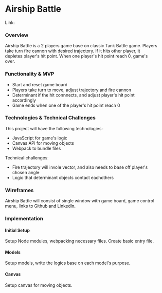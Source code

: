 # Airship Battle

Link: 

### Overview
Airship Battle is a 2 players game base on classic Tank Battle game. Players take turn fire cannon with desired trajectory. If it hits other player, it depletes player's hit point. When one player's hit point reach 0, game's over.

### Functionality & MVP
- Start and reset game board
- Players take turn to move, adjust trajectory and fire cannon
- Determinant if the hit connnects, and adjust player's hit point accordingly
- Game ends when one of the player's hit point reach 0

### Technologies & Technical Challenges
This project will have the following technologies:
- JavaScript for game's logic
- Canvas API for moving objects
- Webpack to bundle files

Technical challenges:
- Fire trajectory will invole vector, and also needs to base off player's chosen angle
- Logic that determinant objects contact eachothers

### Wireframes
Airship Battle will consist of single window with game board, game control menu, links to Github and LinkedIn.

### Implementation
#### Initial Setup
Setup Node modules, webpacking necessary files. Create basic entry file.

#### Models
Setup models, write the logics base on each model's purpose.

#### Canvas
Setup canvas for moving objects.
